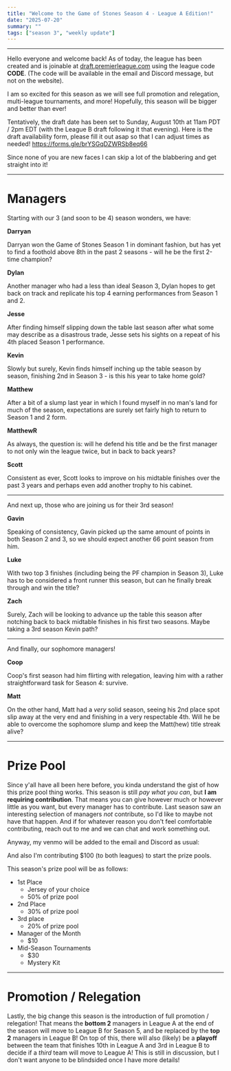 ```yaml
---
title: "Welcome to the Game of Stones Season 4 - League A Edition!"
date: "2025-07-20"
summary: ""
tags: ["season 3", "weekly update"]
---
```


<style>
img {
  display: block;
  margin-left: auto;
  margin-right: auto;
  border: 1px solid;
}
.center-bold {
    text-align: center;
    font-weight: bold;
}
</style>

<!--
cSpell:ignore Darryan, Rebecca, Copium, gameweek, gameweeks, shoutout, shoutouts, matchups, winstreak
!-->

---

Hello everyone and welcome back! As of today, the league has been created and is joinable at [draft.premierleague.com](https://draft.premierleague.com/) using the league code **CODE**. (The code will be available in the email and Discord message, but not on the website).

I am so excited for this season as we will see full promotion and relegation, multi-league tournaments, and more! Hopefully, this season will be bigger and better than ever!

Tentatively, the draft date has been set to Sunday, August 10th at 11am PDT / 2pm EDT (with the League B draft following it that evening). Here is the draft availability form, please fill it out asap so that I can adjust times as needed! https://forms.gle/brYSGqDZWRSb8eq66

Since none of you are new faces I can skip a lot of the blabbering and get straight into it!

---

# Managers

Starting with our 3 (and soon to be 4) season wonders, we have:

**Darryan**

Darryan won the Game of Stones Season 1 in dominant fashion, but has yet to find a foothold above 8th in the past 2 seasons - will he be the first 2-time champion?

**Dylan**

Another manager who had a less than ideal Season 3, Dylan hopes to get back on track and replicate his top 4 earning performances from Season 1 and 2.

**Jesse**

After finding himself slipping down the table last season after what some may describe as a disastrous trade, Jesse sets his sights on a repeat of his 4th placed Season 1 performance.

**Kevin**

Slowly but surely, Kevin finds himself inching up the table season by season, finishing 2nd in Season 3 - is this his year to take home gold?

**Matthew**

After a bit of a slump last year in which I found myself in no man's land for much of the season, expectations are surely set fairly high to return to Season 1 and 2 form.

**MatthewR**

As always, the question is: will he defend his title and be the first manager to not only win the league twice, but in back to back years?

**Scott**

Consistent as ever, Scott looks to improve on his midtable finishes over the past 3 years and perhaps even add another trophy to his cabinet.

---

And next up, those who are joining us for their 3rd season!

**Gavin**

Speaking of consistency, Gavin picked up the same amount of points in both Season 2 and 3, so we should expect another 66 point season from him.

**Luke**

With two top 3 finishes (including being the PF champion in Season 3), Luke has to be considered a front runner this season, but can he finally break through and win the title?

**Zach**

Surely, Zach will be looking to advance up the table this season after notching back to back midtable finishes in his first two seasons. Maybe taking a 3rd season Kevin path?

---

And finally, our sophomore managers!

**Coop**

Coop's first season had him flirting with relegation, leaving him with a rather straightforward task for Season 4: survive.

**Matt**

On the other hand, Matt had a _very_ solid season, seeing his 2nd place spot slip away at the very end and finishing in a very respectable 4th. Will he be able to overcome the sophomore slump and keep the Matt(hew) title streak alive?

---

# Prize Pool

Since y'all have all been here before, you kinda understand the gist of how this prize pool thing works. This season is still _pay what you can_, but **I am requiring contribution**. That means you can give however much or however little as you want, but every manager has to contribute. Last season saw an interesting selection of managers _not_ contribute, so I'd like to maybe not have that happen. And if for whatever reason you don't feel comfortable contributing, reach out to me and we can chat and work something out.

Anyway, my venmo will be added to the email and Discord as usual:

And also I'm contributing $100 (to both leagues) to start the prize pools.

This season's prize pool will be as follows:

- 1st Place
  - Jersey of your choice
  - 50% of prize pool
- 2nd Place
  - 30% of prize pool
- 3rd place
  - 20% of prize pool
- Manager of the Month
  - $10
- Mid-Season Tournaments
  - $30
  - Mystery Kit

---

# Promotion / Relegation

Lastly, the big change this season is the introduction of full promotion / relegation! That means the **bottom 2** managers in League A at the end of the season will move to League B for Season 5, and be replaced by the **top 2** managers in League B! On top of this, there will also (likely) be a **playoff** between the team that finishes 10th in League A and 3rd in League B to decide if a _third_ team will move to League A! This is still in discussion, but I don't want anyone to be blindsided once I have more details!
